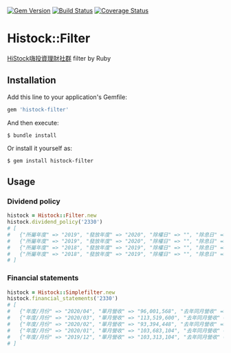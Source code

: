 [![Gem Version](https://badge.fury.io/rb/histock-filter.svg)](https://badge.fury.io/rb/histock-filter)
[![Build Status](https://travis-ci.org/ysato5654/histock-filter.svg?branch=master)](https://travis-ci.org/ysato5654/histock-filter)
[![Coverage Status](https://coveralls.io/repos/github/ysato5654/histock-filter/badge.svg?branch=master)](https://coveralls.io/github/ysato5654/histock-filter?branch=master)

# Histock::Filter

[HiStock嗨投資理財社群](https://histock.tw/) filter by Ruby

## Installation

Add this line to your application's Gemfile:

```ruby
gem 'histock-filter'
```

And then execute:

```
$ bundle install
```

Or install it yourself as:

```
$ gem install histock-filter
```

## Usage

### Dividend policy

```rb
histock = Histock::Filter.new
histock.dividend_policy('2330')
# [
#   {"所屬年度" => "2019", "發放年度" => "2020", "除權日" => "", "除息日" => "06/18", "除權息前股價" => "297.5", "股票股利" => "0", "現金股利" => "2.5", EPS" => "13.32", "配息率" => "18.77%", "現金殖利率" => "0.84%", "扣抵稅率" => "0.00%", "增資配股率" => "0", "增資認購價" => "0"},
#   {"所屬年度" => "2019", "發放年度" => "2020", "除權日" => "", "除息日" => "03/19", "除權息前股價" => "260", "股票股利" => "0", "現金股利" => "2.5", "EPS" => "13.32", "配息率" => "18.77%", "現金殖利率" => "0.96%", "扣抵稅率" => "0.00%", "增資配股率" => "0", "增資認購價" => "0"},
#   {"所屬年度" => "2018", "發放年度" => "2019", "除權日" => "", "除息日" => "12/19", "除權息前股價" => "344.5", "股票股利" => "0", "現金股利" => "2.5", "EPS" => "13.54", "配息率" => "18.46%", "現金殖利率" => "0.73%", "扣抵稅率" => "0.00%", "增資配股率" => "0", "增資認購價" => "0"},
#   {"所屬年度" => "2018", "發放年度" => "2019", "除權日" => "", "除息日" => "09/19", "除權息前股價" => "267", "股票股利" => "0", "現金股利" => "2", "EPS" => "13.54", "配息率" => "14.77%", "現金殖利率" => "0.75%", "扣抵稅率" => "0.00%", "增資配股率" => "0", "增資認購價" => "0"},
# ]
```

### Financial statements

```rb
histock = Histock::Simplefilter.new
histock.financial_statements('2330')
# [
#   {"年度/月份" => "2020/04", "單月營收" => "96,001,568", "去年同月營收" => "74,693,616", "單月月增率" => "-15.4%", "單月年增率" => "28.5%", "累計營收" => "406,598,784", "去年累計營收" => "293,398,112", "累積年增率" => "38.6%"},
#   {"年度/月份" => "2020/03", "單月營收" => "113,519,600", "去年同月營收" => "79,721,584", "單月月增率" => "21.5%", "單月年增率" => "42.4%", "累計營收" => "310,597,184", "去年累計營收" => "218,704,496", "累積年增率" => "42%"},
#   {"年度/月份" => "2020/02", "單月營收" => "93,394,448", "去年同月營收" => "60,889,060", "單月月增率" => "-9.9%", "單月年增率" => "53.4%", "累計營收" => "197,077,600", "去年累計營收" => "138,982,896", "累積年增率" => "41.8%"},
#   {"年度/月份" => "2020/01", "單月營收" => "103,683,104", "去年同月營收" => "78,093,824", "單月月增率" => "0.3%", "單月年增率" => "32.8%", "累計營收" => "103,683,104", "去年累計營收" => "78,093,824", "累積年增率" => "32.8%"},
#   {"年度/月份" => "2019/12", "單月營收" => "103,313,104", "去年同月營收" => "89,830,600", "單月月增率" => "-4.2%", "單月年增率" => "15%", "累計營收" => "1,069,985,024", "去年累計營收" => "1,031,473,984", "累積年增率" => "3.7%"}
# ]
```
